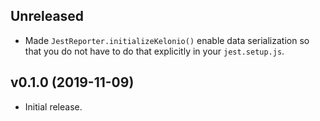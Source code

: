 ## Unreleased

* Made `JestReporter.initializeKelonio()` enable data serialization so that
  you do not have to do that explicitly in your `jest.setup.js`.

## v0.1.0 (2019-11-09)

* Initial release.
